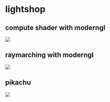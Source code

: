 # lightshop

## compute shader with moderngl ##
![](https://image.ibb.co/e1JTYV/compute-shader-demo.gif)

## raymarching with moderngl ##
![](https://image.ibb.co/fv8Ccq/res.gif)

## pikachu ##
![](https://i.imgur.com/4sjfTZf.gif)

